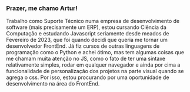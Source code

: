 ### Prazer, me chamo Artur!

Trabalho como Suporte Técnico numa empresa de desenvolvimento de software (mais precisamente um ERP), estou cursando Ciência da Computação e estudando Javascript seriamente desde meados de Fevereiro de 2023, que foi quando decidi que queria me tornar um desenvolvedor FrontEnd. Já fiz cursos de outras linguagens de programação como o Python e achei ótimo, mas tem algumas coisas que me chamam muita atenção no JS, como o fato de ter uma sintaxe relativamente simples, rodar em qualquer navegador e ainda por cima a funcionalidade de personalização dos projetos na parte visual quando se agrega o css. Por isso, estou procurando por uma oportunidade de desenvolvimento na área do FrontEnd.
